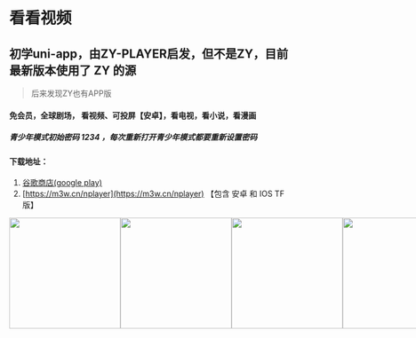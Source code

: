 # 看看视频

## 初学uni-app，由ZY-PLAYER启发，但不是ZY，目前最新版本使用了 ZY 的源

> 后来发现ZY也有APP版

#### 免会员，全球剧场， 看视频、可投屏【安卓】，看电视，看小说，看漫画

##### 青少年模式初始密码 1234 ，每次重新打开青少年模式都要重新设置密码

#### 下载地址：

1. [谷歌商店(google play)](https://play.google.com/store/apps/details?id=cn.xuehuayu.player)
2. [https://m3w.cn/nplayer](https://m3w.cn/nplayer)  【包含 安卓 和 IOS TF版】

<p style="display:flex;">
  <img src='https://i.niupic.com/images/2021/01/27/9apo.jpg' width="200">
  <img src='https://i.niupic.com/images/2021/01/27/9app.jpg' width="200">
  <img src='https://i.niupic.com/images/2021/01/27/9apn.jpg' width="200">
  <img src='https://i.niupic.com/images/2021/02/01/9aNu.jpg' width="200">
  <img src='https://i.niupic.com/images/2021/02/01/9aNv.jpg' width="200">
  <img src='https://i.niupic.com/images/2021/02/01/9aNz.jpg' width="200">
  <img src='https://i.niupic.com/images/2021/02/01/9aNA.jpg' width="200">
  <img src='https://i.niupic.com/images/2021/02/01/9aNw.jpg' width="200">
</p>
